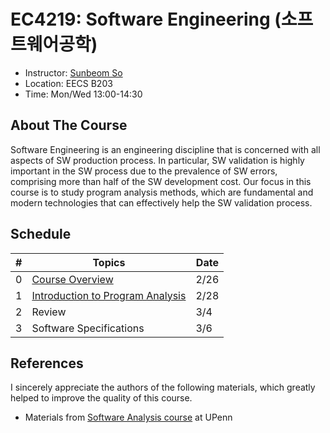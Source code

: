 # EC4219: Software Engineering (소프트웨어공학)
- Instructor: [Sunbeom So](https://gist-pal.github.io)
- Location: EECS B203
- Time: Mon/Wed 13:00-14:30

## About The Course
Software Engineering is an engineering discipline that is concerned with all aspects of SW production process.
In particular, SW validation is highly important in the SW process due to the prevalence of SW errors, comprising more than half of the SW development cost.
Our focus in this course is to study program analysis methods, which are fundamental and modern technologies that can effectively help the SW validation process.

## Schedule
|#|Topics|Date|
|-|------|-------|
|0|[Course Overview](slides/lec0.pdf)|2/26|
|1|[Introduction to Program Analysis](slides/lec1.pdf)|2/28|
|2|Review |3/4|
|3|Software Specifications |3/6|

## References
I sincerely appreciate the authors of the following materials, which greatly helped to improve the quality of this course.
* Materials from [Software Analysis course](https://software-analysis-class.org) at UPenn
